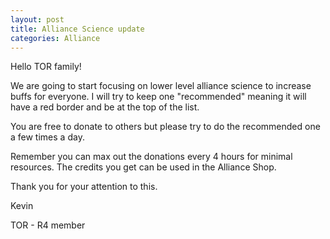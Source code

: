 ```yaml
---
layout: post
title: Alliance Science update
categories: Alliance
---
```


Hello TOR family!

We are going to start focusing on lower level alliance science to increase buffs for
everyone. I will try to keep one "recommended" meaning it will have a red border and
be at the top of the list.

You are free to donate to others but please try to do the recommended one a few times
a day.

Remember you can max out the donations every 4 hours for minimal resources. The credits
you get can be used in the Alliance Shop.

Thank you for your attention to this.

Kevin

TOR - R4 member
